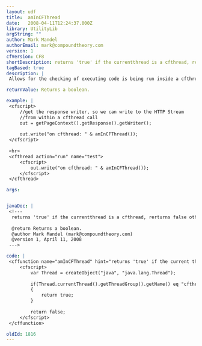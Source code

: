 ```yaml
---
layout: udf
title:  amInCFThread
date:   2008-04-11T12:24:37.000Z
library: UtilityLib
argString: ""
author: Mark Mandel
authorEmail: mark@compoundtheory.com
version: 1
cfVersion: CF8
shortDescription: returns 'true' if the currentthread is a cfthread, rerturns false otherwise
tagBased: true
description: |
 Allows for the checking of executing code is being run inside a cfthread block or not.

returnValue: Returns a boolean.

example: |
 <cfscript>
     //get the response writer, so we can write to the HTTP Stream 
     //from within a cfthread call
     out = getPageContext().getResponse().getWriter();
 
     out.write("on cfthread: " & amInCFThread());
 </cfscript>
 
 <hr>
 <cfthread action="run" name="test">
     <cfscript>
         out.write("on cfthread: " & amInCFThread());
     </cfscript>
 </cfthread>

args:


javaDoc: |
 <!---
  returns 'true' if the currentthread is a cfthread, rerturns false otherwise
  
  @return Returns a boolean. 
  @author Mark Mandel (mark@compoundtheory.com) 
  @version 1, April 11, 2008 
 --->

code: |
 <cffunction name="amInCFThread" hint="returns 'true' if the current thread if a cfthread, rerturns false otherwise" access="public" returntype="boolean" output="false">
     <cfscript>
         var Thread = createObject("java", "java.lang.Thread");
 
         if(Thread.currentThread().getThreadGroup().getName() eq "cfthread")
         {
             return true;
         }
 
         return false;
     </cfscript>
 </cffunction>

oldId: 1816
---
```


